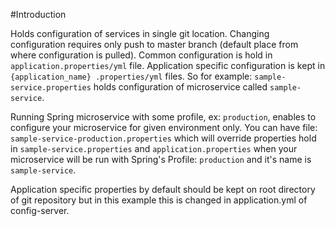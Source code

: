 #Introduction

Holds configuration of services in single git location. Changing configuration requires only push to master branch (default place from where configuration is
 pulled). Common configuration is hold in `application.properties/yml` file. Application specific configuration is kept in `{application_name}
 .properties/yml` files. So for example: `sample-service.properties` holds configuration of microservice called `sample-service`.

Running Spring microservice with some profile, ex: `production`, enables to configure your microservice for given environment only. You can have file: 
`sample-service-production.properties` which will override properties hold in `sample-service.properties` and `application.properties` when your microservice
 will be run with Spring's Profile: `production` and it's name is `sample-service`.

Application specific properties by default should be kept on root directory of git repository but in this example this is changed in application.yml of config-server.